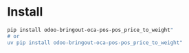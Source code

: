 # Install

```bash
pip install odoo-bringout-oca-pos-pos_price_to_weight"
# or
uv pip install odoo-bringout-oca-pos-pos_price_to_weight"
```
